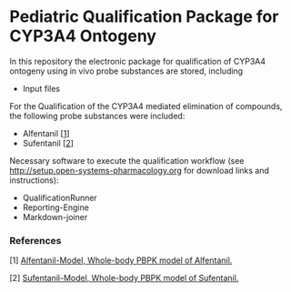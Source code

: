 # Pediatric Qualification Package for CYP3A4 Ontogeny

In this repository the electronic package for qualification of CYP3A4 ontogeny using in vivo probe substances are stored, including

- Input files

For the Qualification of the CYP3A4 mediated elimination of compounds, the following probe substances were included:

- Alfentanil [[1](#reference)]
- Sufentanil [[2](#reference)]


Necessary software to execute the qualification workflow (see http://setup.open-systems-pharmacology.org for download links and instructions):
- QualificationRunner
- Reporting-Engine
- Markdown-joiner 

### References

[1] [Alfentanil-Model, Whole-body PBPK model of Alfentanil.](https://github.com/Open-Systems-Pharmacology/Alfentanil-Model)

[2] [Sufentanil-Model, Whole-body PBPK model of Sufentanil.](https://github.com/Open-Systems-Pharmacology/Sufentanil-Model)
